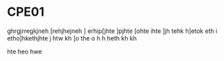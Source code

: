 # CPE01
ghrgjrregkjneh
[rehjhejneh
] erhip[jhte
]pjhte
[ohte
ihte
]jh
tehk
h]etok eth
i
etho]hkethjhte
j
htw
kh
]o the
o h
h
heth
kh
kh

hte
heo
hwe
